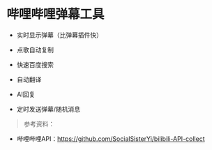 哔哩哔哩弹幕工具
===

- 实时显示弹幕（比弹幕插件快）

- 点歌自动复制

- 快速百度搜索

- 自动翻译

- AI回复

- 定时发送弹幕/随机消息



> 参考资料：

- 哔哩哔哩API：https://github.com/SocialSisterYi/bilibili-API-collect
